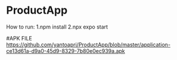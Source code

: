 # ProductApp
How to run:
1.npm install
2.npx expo start

#APK FILE
https://github.com/yantoapri/ProductApp/blob/master/application-ce13d61a-d9a0-45d9-8329-7b80e0ec939a.apk
